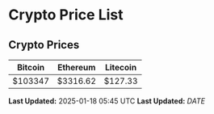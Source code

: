 # Crypto Price List

## Crypto Prices
| Bitcoin | Ethereum | Litecoin |
| ------- | -------- | -------- |
| $103347 | $3316.62 | $127.33 |
**Last Updated:** 2025-01-18 05:45 UTC
**Last Updated:** $DATE$
